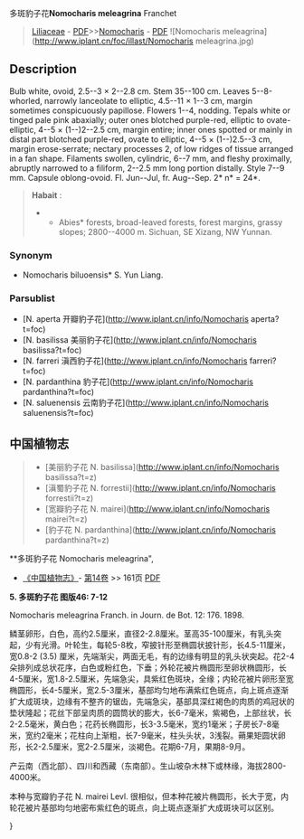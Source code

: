 多斑豹子花**Nomocharis meleagrina** Franchet

> [Liliaceae](http://www.iplant.cn/info/Liliaceae?t=foc) - [PDF](http://www.iplant.cn/foc/pdf/Liliaceae.pdf)>>[Nomocharis](http://www.iplant.cn/info/Nomocharis?t=foc) - [PDF](http://www.iplant.cn/foc/pdf/Nomocharis.pdf)
![Nomocharis meleagrina](http://www.iplant.cn/foc/illast/Nomocharis meleagrina.jpg)

## Description

Bulb white, ovoid, 2.5--3 × 2--2.8 cm. Stem 35--100 cm. Leaves 5--8-whorled, narrowly lanceolate to elliptic, 4.5--11 × 1--3 cm, margin sometimes conspicuously papillose. Flowers 1--4, nodding. Tepals white or tinged pale pink abaxially; outer ones blotched purple-red, elliptic to ovate-elliptic, 4--5 × (1--)2--2.5 cm, margin entire; inner ones spotted or mainly in distal part blotched purple-red, ovate to elliptic, 4--5 × (1--)2.5--3 cm, margin erose-serrate; nectary processes 2, of low ridges of tissue arranged in a fan shape. Filaments swollen, cylindric, 6--7 mm, and fleshy proximally, abruptly narrowed to a filiform, 2--2.5 mm long portion distally. Style 7--9 mm. Capsule oblong-ovoid. Fl. Jun--Jul, fr. Aug--Sep. 2* n* = 24*.


> **Habait** : 
>* * Abies* forests, broad-leaved forests, forest margins, grassy slopes; 2800--4000 m. Sichuan, SE Xizang, NW Yunnan.

### Synonym
* Nomocharis biluoensis* S. Yun Liang.



### Parsublist

* [N.  aperta  开瓣豹子花](http://www.iplant.cn/info/Nomocharis aperta?t=foc)
* [N.  basilissa  美丽豹子花](http://www.iplant.cn/info/Nomocharis basilissa?t=foc)
* [N.  farreri  滇西豹子花](http://www.iplant.cn/info/Nomocharis farreri?t=foc)
* [N.  pardanthina  豹子花](http://www.iplant.cn/info/Nomocharis pardanthina?t=foc)
* [N.  saluenensis  云南豹子花](http://www.iplant.cn/info/Nomocharis saluenensis?t=foc)


## 中国植物志

> * [美丽豹子花  N.  basilissa](http://www.iplant.cn/info/Nomocharis basilissa?t=z)
> * [滇蜀豹子花  N.  forrestii](http://www.iplant.cn/info/Nomocharis forrestii?t=z)
> * [宽瓣豹子花  N.  mairei](http://www.iplant.cn/info/Nomocharis mairei?t=z)
> * [豹子花  N.  pardanthina](http://www.iplant.cn/info/Nomocharis pardanthina?t=z)


**多斑豹子花 Nomocharis meleagrina",



* [《中国植物志》](http://www.iplant.cn/frps)- [第14卷](http://www.iplant.cn/frps/vol/14) >> 161页 [PDF](http://www.iplant.cn/frps/pdf/14/161c.pdf)


**5. 多斑豹子花 图版46: 7-12**

Nomocharis meleagrina Franch. in Journ. de Bot. 12: 176. 1898.

鳞茎卵形，白色，高约2.5厘米，直径2-2.8厘米。茎高35-100厘米，有乳头突起，少有光滑。叶轮生，每轮5-8枚，窄披针形至椭圆状披针形，长4.5-11厘米，宽0.8-2 (3.5) 厘米，先端渐尖，两面无毛，有的边缘有明显的乳头状突起。花2-4朵排列成总状花序，白色或粉红色，下垂；外轮花被片椭圆形至卵状椭圆形，长4-5厘米，宽1.8-2.5厘米，先端急尖，具紫红色斑块，全缘；内轮花被片卵形至宽椭圆形，长4-5厘米，宽2.5-3厘米，基部均匀地布满紫红色斑点，向上斑点逐渐扩大成斑块，边缘有不整齐的锯齿，先端急尖，基部具深红褐色的肉质的鸡冠状的垫状隆起；花丝下部呈肉质的圆筒状的膨大，长6-7毫米，紫褐色，上部丝状，长2-2.5毫米，黄白色；花药长椭圆形，长3-3.5毫米，宽约1毫米；子房长7-8毫米，宽约2毫米；花柱向上渐粗，长7-9毫米，柱头头状，3浅裂。蒴果矩圆状卵形，长2-2.5厘米，宽2-2.5厘米，淡褐色。花期6-7月，果期8-9月。

产云南（西北部）、四川和西藏（东南部）。生山坡杂木林下或林缘，海拔2800-4000米。

本种与宽瓣豹子花 N. mairei Levl. 很相似，但本种花被片椭圆形，长大于宽，内轮花被片基部均匀地密布紫红色的斑点，向上斑点逐渐扩大成斑块可以区别。



}